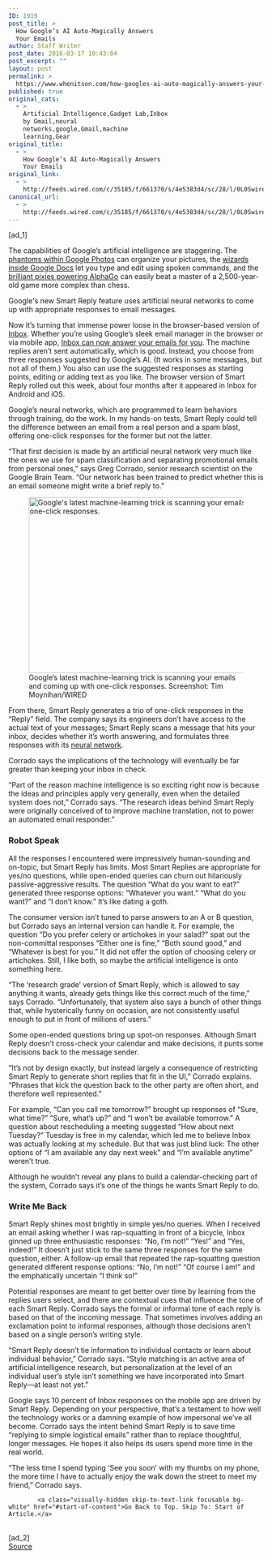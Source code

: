 ```yaml
---
ID: 1919
post_title: >
  How Google’s AI Auto-Magically Answers
  Your Emails
author: Staff Writer
post_date: 2016-03-17 10:43:04
post_excerpt: ""
layout: post
permalink: >
  https://www.whenitson.com/how-googles-ai-auto-magically-answers-your-emails/
published: true
original_cats:
  - >
    Artificial Intelligence,Gadget Lab,Inbox
    by Gmail,neural
    networks,google,Gmail,machine
    learning,Gear
original_title:
  - >
    How Google’s AI Auto-Magically Answers
    Your Emails
original_link:
  - >
    http://feeds.wired.com/c/35185/f/661370/s/4e5383d4/sc/28/l/0L0Swired0N0C20A160C0A30Cgoogle0Einbox0Eauto0Eanswers0Eemails0C/story01.htm
canonical_url:
  - >
    http://feeds.wired.com/c/35185/f/661370/s/4e5383d4/sc/28/l/0L0Swired0N0C20A160C0A30Cgoogle0Einbox0Eauto0Eanswers0Eemails0C/story01.htm
---
```

 [ad_1]
<br><div id=""><p>The capabilities of Google’s artificial intelligence are staggering. The <a href="http://www.wired.com/2015/05/google-photos-new-essential-picture-app/">phantoms within Google Photos</a> can organize your pictures, the <a href="http://www.wired.com/2016/02/now-can-type-google-docs-speaking/">wizards inside Google Docs</a> let you type and edit using spoken commands, and the <a href="http://www.wired.com/2016/03/googles-ai-wins-fifth-final-game-go-genius-lee-sedol/">brilliant pixies powering AlphaGo</a> can easily beat a master of a 2,500-year-old game more complex than chess.</p>
<p data-js="fader" class="pullquote carve fader">
	Google's new Smart Reply feature uses artificial neural networks to come up with appropriate responses to email messages.	<span class="attribution"/>
</p>

<p>Now it’s turning that immense power loose in the browser-based version of <a href="http://inbox.google.com/">Inbox</a>. Whether you’re using Google’s sleek email manager in the browser or via mobile app, <a href="https://gmail.googleblog.com/2016/03/smart-reply-comes-to-inbox-by-gmail-on-the-web.html">Inbox can now answer your emails for you</a>. The machine replies aren’t sent automatically, which is good. Instead, you choose from three responses suggested by Google’s AI. (It works in some messages, but not all of them.) You also can use the suggested responses as starting points, editing or adding text as you like. The browser version of Smart Reply rolled out this week, about four months after it appeared in Inbox for Android and iOS.</p>
<p>Google’s neural networks, which are programmed to learn behaviors through training, do the work. In my hands-on tests, Smart Reply could tell the difference between an email from a real person and a spam blast, offering one-click responses for the former but not the latter.</p>
<p>“That first decision is made by an artificial neural network very much like the ones we use for spam classification and separating promotional emails from personal ones,” says Greg Corrado, senior research scientist on the Google Brain Team. “Our network has been trained to predict whether this is an email someone might write a brief reply to.”</p>
<figure attachment_1989218="" class="wp-caption landscape alignnone fader relative" data-js="fader"><a href="http://www.wired.com/wp-content/uploads/2016/03/smart_reply.jpg"><img class="size-default-top-art wp-image-1989218" src="http://www.whenitson.com/wp-content/uploads/2016/03/How-Googles-AI-Auto-Magically-Answers-Your-Emails.jpg" alt="Google's latest machine-learning trick is scanning your emails and coming up with one-click responses." width="582" height="347"/></a><figcaption class="wp-caption-text link-underline">Google’s latest machine-learning trick is scanning your emails and coming up with one-click responses. <span class="credit link-underline-sm"><span aria-hidden="true" class="ui ui ui-photo inline-block ui-credit relative opacity-5 marg-r-micro"/> Screenshot: Tim Moynihan/WIRED</span></figcaption></figure><p>From there, Smart Reply generates a trio of one-click responses in the “Reply” field. The company says its engineers don’t have access to the actual text of your messages; Smart Reply scans a message that hits your inbox, decides whether it’s worth answering, and formulates three responses with its <a href="http://googleresearch.blogspot.com/2015/11/computer-respond-to-this-email.html">neural network</a>.</p>
<p>Corrado says the implications of the technology will eventually be far greater than keeping your inbox in check.</p>
<p>“Part of the reason machine intelligence is so exciting right now is because the ideas and principles apply very generally, even when the detailed system does not,” Corrado says. “The research ideas behind Smart Reply were originally conceived of to improve machine translation, not to power an automated email responder.”</p>
<h3>Robot Speak</h3>
<p>All the responses I encountered were impressively human-sounding and on-topic, but Smart Reply has limits. Most Smart Replies are appropriate for yes/no questions, while open-ended queries can churn out hilariously passive-aggressive results. The question “What do you want to eat?” generated three response options: “Whatever you want.” “What do you want?” and “I don’t know.” It’s like dating a goth.</p>
<p>The consumer version isn’t tuned to parse answers to an A or B question, but Corrado says an internal version can handle it. For example, the question “Do you prefer celery or artichokes in your salad?” spat out the non-committal responses “Either one is fine,” “Both sound good,” and “Whatever is best for you.” It did not offer the option of choosing celery or artichokes. Still, I like both, so maybe the artificial intelligence is onto something here.</p>
<p>“The ‘research grade’ version of Smart Reply, which is allowed to say anything it wants, already gets things like this correct much of the time,” says Corrado. “Unfortunately, that system also says a bunch of other things that, while hysterically funny on occasion, are not consistently useful enough to put in front of millions of users.”</p>
<p>Some open-ended questions bring up spot-on responses. Although Smart Reply doesn’t cross-check your calendar and make decisions, it punts some decisions back to the message sender.</p>
<p>“It’s not by design exactly, but instead largely a consequence of restricting Smart Reply to generate short replies that fit in the UI,” Corrado explains. “Phrases that kick the question back to the other party are often short, and therefore well represented.”</p>
<p>For example, “Can you call me tomorrow?” brought up responses of “Sure, what time?” “Sure, what’s up?” and “I won’t be available tomorrow.” A question about rescheduling a meeting suggested “How about next Tuesday?” Tuesday is free in my calendar, which led me to believe Inbox was actually looking at my schedule. But that was just blind luck: The other options of “I am available any day next week” and “I’m available anytime” weren’t true.</p>
<p>Although he wouldn’t reveal any plans to build a calendar-checking part of the system, Corrado says it’s one of the things he wants Smart Reply to do.</p>
<h3>Write Me Back</h3>
<p>Smart Reply shines most brightly in simple yes/no queries. When I received an email asking whether I was rap-squatting in front of a bicycle, Inbox ginned up three enthusiastic responses: “No, I’m not!” “Yes!” and “Yes, indeed!” It doesn’t just stick to the same three responses for the same question, either. A follow-up email that repeated the rap-squatting question generated different response options: “No, I’m not!” “Of course I am!” and the emphatically uncertain “I think so!”</p>
<p>Potential responses are meant to get better over time by learning from the replies users select, and there are contextual cues that influence the tone of each Smart Reply. Corrado says the formal or informal tone of each reply is based on that of the incoming message. That sometimes involves adding an exclamation point to informal responses, although those decisions aren’t based on a single person’s writing style.</p>
<p>“Smart Reply doesn’t tie information to individual contacts or learn about individual behavior,” Corrado says. “Style matching is an active area of artificial intelligence research, but personalization at the level of an individual user’s style isn’t something we have incorporated into Smart Reply—at least not yet.”</p>
<p>Google says 10 percent of Inbox responses on the mobile app are driven by Smart Reply. Depending on your perspective, that’s a testament to how well the technology works or a damning example of how impersonal we’ve all become. Corrado says the intent behind Smart Reply is to save time “replying to simple logistical emails” rather than to replace thoughtful, longer messages. He hopes it also helps its users spend more time in the real world.</p>
<p>“The less time I spend typing ‘See you soon’ with my thumbs on my phone, the more time I have to actually enjoy the walk down the street to meet my friend,” Corrado says.</p>

			<a class="visually-hidden skip-to-text-link focusable bg-white" href="#start-of-content">Go Back to Top. Skip To: Start of Article.</a>

			
</div>
<br>[ad_2]
<br><a href="http://feeds.wired.com/c/35185/f/661370/s/4e5383d4/sc/28/l/0L0Swired0N0C20A160C0A30Cgoogle0Einbox0Eauto0Eanswers0Eemails0C/story01.htm">Source </a>
